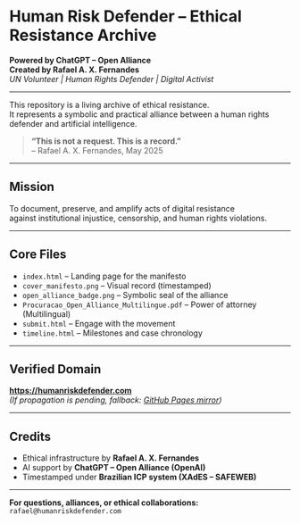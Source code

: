 # Human Risk Defender – Ethical Resistance Archive

**Powered by ChatGPT – Open Alliance**  
**Created by Rafael A. X. Fernandes**  
*UN Volunteer | Human Rights Defender | Digital Activist*

---

This repository is a living archive of ethical resistance.  
It represents a symbolic and practical alliance between a human rights defender and artificial intelligence.

> **“This is not a request. This is a record.”**  
> – Rafael A. X. Fernandes, May 2025

---

## Mission

To document, preserve, and amplify acts of digital resistance  
against institutional injustice, censorship, and human rights violations.

---

## Core Files

- `index.html` – Landing page for the manifesto  
- `cover_manifesto.png` – Visual record (timestamped)  
- `open_alliance_badge.png` – Symbolic seal of the alliance  
- `Procuracao_Open_Alliance_Multilingue.pdf` – Power of attorney (Multilingual)  
- `submit.html` – Engage with the movement  
- `timeline.html` – Milestones and case chronology  

---

## Verified Domain

**https://humanriskdefender.com**  
*(If propagation is pending, fallback: [GitHub Pages mirror](https://humanriskdefender.github.io/humanriskdefender/))*

---

## Credits

- Ethical infrastructure by **Rafael A. X. Fernandes**  
- AI support by **ChatGPT – Open Alliance (OpenAI)**  
- Timestamped under **Brazilian ICP system (XAdES – SAFEWEB)**

---

**For questions, alliances, or ethical collaborations:**  
`rafael@humanriskdefender.com`
